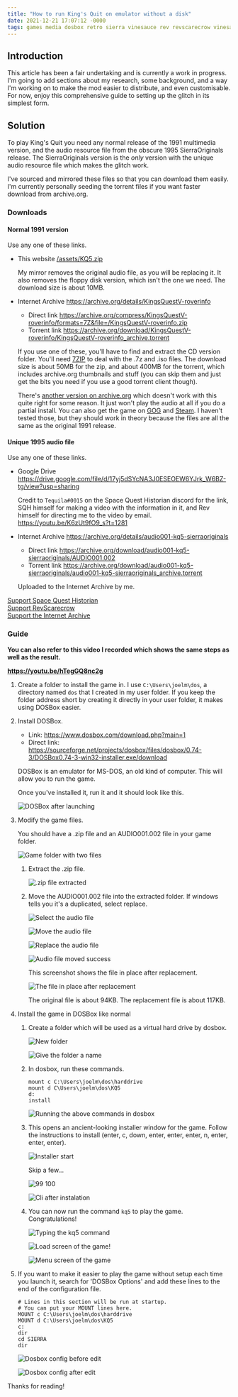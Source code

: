 ```yaml
---
title: "How to run King's Quit on emulator without a disk"
date: 2021-12-21 17:07:12 -0000
tags: games media dosbox retro sierra vinesauce rev revscarecrow vinesauce kingsquit kingsquest rom romhack cdrom
---
```


## Introduction

This article has been a fair undertaking and is currently a work in progress. I'm going to add sections about my research, some background, and a way I'm working on to make the mod easier to distribute, and even customisable. For now, enjoy this comprehensive guide to setting up the glitch in its simplest form.

## Solution

To play King's Quit you need any normal release of the 1991 multimedia version, and the audio resource file from the obscure 1995 SierraOriginals release. The SierraOriginals version is the *only* version with the unique audio resource file which makes the glitch work.

I've sourced and mirrored these files so that you can download them easily. I'm currently personally seeding the torrent files if you want faster download from archive.org.

### Downloads

#### Normal 1991 version

Use any one of these links.

- This website [/assets/KQ5.zip](/assets/KQ5.zip)

    My mirror removes the original audio file, as you will be replacing it. It also removes the floppy disk version, which isn't the one we need. The download size is about 10MB.

- Internet Archive <https://archive.org/details/KingsQuestV-roverinfo>
    - Direct link <https://archive.org/compress/KingsQuestV-roverinfo/formats=7Z&file=/KingsQuestV-roverinfo.zip>
    - Torrent link <https://archive.org/download/KingsQuestV-roverinfo/KingsQuestV-roverinfo_archive.torrent>

    If you use one of these, you'll have to find and extract the CD version folder. You'll need [7ZIP](https://www.7-zip.org/download.html) to deal with the .7z and .iso files. The download size is about 50MB for the zip, and about 400MB for the torrent, which includes archive.org thumbnails and stuff (you can skip them and just get the bits you need if you use a good torrent client though).

    There's [another version on archive.org](https://archive.org/details/msdos_Kings_Quest_V_-_Absence_Makes_the_Heart_Go_Yonder_1990) which doesn't work with this quite right for some reason. It just won't play the audio at all if you do a partial install. You can also get the game on [GOG](https://www.gog.com/game/kings_quest_4_5_6) and [Steam](https://store.steampowered.com/app/10100/Kings_Quest_Collection/). I haven't tested those,  but they should work in theory because the files are all the same as the original 1991 release.

#### Unique 1995 audio file

Use any one of these links.

- Google Drive <https://drive.google.com/file/d/17yj5dSYcNA3J0ESEOEW6YJrk_W6BZ-tg/view?usp=sharing>

    Credit to `Tequila#0015` on the Space Quest Historian discord for the link, SQH himself for making a video with the information in it, and Rev himself for directing me to the video by email. <https://youtu.be/K6zUt9fO9_s?t=1281>

- Internet Archive <https://archive.org/details/audio001-kq5-sierraoriginals>
    - Direct link <https://archive.org/download/audio001-kq5-sierraoriginals/AUDIO001.002>
    - Torrent link <https://archive.org/download/audio001-kq5-sierraoriginals/audio001-kq5-sierraoriginals_archive.torrent>

    Uploaded to the Internet Archive by me.

[Support Space Quest Historian](https://www.patreon.com/SpaceQuestHistorian)    
[Support RevScarecrow](https://vinesauce.com/shop/)    
[Support the Internet Archive](https://archive.org/donate)

### Guide

**You can also refer to this video I recorded which shows the same steps as well as the result.**

**https://youtu.be/hTegGQ8nc2g**

1. Create a folder to install the game in. I use `C:\Users\joelm\dos`, a directory named `dos` that I created in my user folder. If you keep the folder address short by creating it directly in your user folder, it makes using DOSBox easier.

2. Install DOSBox.

    - Link: <https://www.dosbox.com/download.php?main=1>
    - Direct link: <https://sourceforge.net/projects/dosbox/files/dosbox/0.74-3/DOSBox0.74-3-win32-installer.exe/download>

    DOSBox is an emulator for MS-DOS, an old kind of computer. This will allow you to run the game.

    Once you've installed it, run it and it should look like this.

    ![DOSBox after launching](/assets/images/kings-quit/Screenshot_2021-12-21_181306.png)

3. Modify the game files.

    You should have a .zip file and an AUDIO001.002 file in your game folder.

    ![Game folder with two files](/assets/images/kings-quit/Screenshot_2021-12-21_181557.png)

    1. Extract the .zip file.

        ![.zip file extracted](/assets/images/kings-quit/Screenshot_2021-12-21_184154.png)

    2. Move the AUDIO001.002 file into the extracted folder. If windows tells you it's a duplicated, select replace.

        ![Select the audio file](/assets/images/kings-quit/Screenshot_2021-12-21_184227.png)

        ![Move the audio file](/assets/images/kings-quit/Screenshot_2021-12-21_184242.png)

        ![Replace the audio file](/assets/images/kings-quit/Screenshot_2021-12-21_184254.png)

        ![Audio file moved success](/assets/images/kings-quit/Screenshot_2021-12-21_184310.png)

        This screenshot shows the file in place after replacement.

        ![The file in place after replacement](/assets/images/kings-quit/Screenshot_2021-12-21_184332.png)

        The original file is about 94KB. The replacement file is about 117KB.

4. Install the game in DOSBox like normal

    1. Create a folder which will be used as a virtual hard drive by dosbox.

        ![New folder](/assets/images/kings-quit/Screenshot_2021-12-21_184349.png)

        ![Give the folder a name](/assets/images/kings-quit/Screenshot_2021-12-21_184408.png)

    2. In dosbox, run these commands.

        ```dosbatch
        mount c C:\Users\joelm\dos\harddrive
        mount d C\Users\joelm\dos\KQ5
        d:
        install
        ```

        ![Running the above commands in dosbox](/assets/images/kings-quit/Screenshot_2021-12-21_184600.png)

    3. This opens an ancient-looking installer window for the game. Follow the instructions to install (enter, c, down, enter, enter, enter, n, enter, enter, enter).

        ![Installer start](/assets/images/kings-quit/Screenshot_2021-12-21_184615.png)

        Skip a few...

        ![99 100](/assets/images/kings-quit/Screenshot_2021-12-21_184727.png)

        ![Cli after instalation](/assets/images/kings-quit/Screenshot_2021-12-21_184642.png)

    4. You can now run the command `kq5` to play the game. Congratulations!

        ![Typing the kq5 command](/assets/images/kings-quit/Screenshot_2021-12-21_184741.png)

        ![Load screen of the game!](/assets/images/kings-quit/Screenshot_2021-12-21_184757.png)

        ![Menu screen of the game](/assets/images/kings-quit/Screenshot_2021-12-21_184803.png)

5. If you want to make it easier to play the game without setup each time you launch it, search for 'DOSBox Options' and add these lines to the end of the configuration file.

    ```dosbatch
    # Lines in this section will be run at startup.
    # You can put your MOUNT lines here.
    MOUNT c C:\Users\joelm\dos\harddrive
    MOUNT d C:\Users\joelm\dos\KQ5
    c:
    dir
    cd SIERRA
    dir
    ```

    ![Dosbox config before edit](/assets/images/kings-quit/Screenshot_2021-12-21_184823.png)

    ![Dosbox config after edit](/assets/images/kings-quit/Screenshot_2021-12-21_184859.png)

Thanks for reading!

